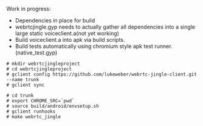 Work in progress:
* Dependencies in place for build
* webrtcjingle.gyp needs to actually gather all dependencies into a single large static voiceclient.a(not yet working)
* Build voiceclient.a into apk via build scripts.
* Build tests automatically using chromium style apk test runner. (native_test.gyp)


```
# mkdir webrtcjingleproject
# cd webrtcjingleproject
# gclient config https://github.com/lukeweber/webrtc-jingle-client.git --name trunk
# gclient sync

# cd trunk
# export CHROME_SRC=`pwd`
# source build/android/envsetup.sh
# gclient runhooks
# make webrtc_jingle
```
